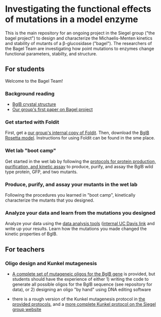 # Investigating the functional effects of mutations in a model enzyme 

This is the main repository for an ongoing project in the Siegel group ("the bagel project") to design and characterize the Michaelis-Menten kinetics and stability of mutants of a β-glucosidase ("bagel"). The researchers of the Bagel Team are investigating how point mutations to enzymes change functional parameters, stabilty, and structure. 

## For students

Welcome to the Bagel Team! 

### Background reading 

+ [BglB crystal structure](http://www.sciencedirect.com/science/article/pii/S0022283607007413)
+ [Our group's first paper on Bagel project](http://journals.plos.org/plosone/article?id=10.1371%2Fjournal.pone.0147596)

### Get started with Foldit

First, get a [our group's internal copy of Foldit](http://fold.it/dist/internal/build/). Then, download the [BglB Rosetta model](http://github.com/dacarlin/bagel-foldit). Instructions for using Foldit can be found in the sme place. 

### Wet lab "boot camp"

Get started in the wet lab by following the [protocols for protein production, purification, and kinetic assay](http://github.com/dacarlin/bagel-protocol) to produce, purify, and assay the BglB wild type protein, GFP, and two mutants. 

### Produce, purify, and assay your mutants in the wet lab

Following the procedures you learned in "boot camp", kinetically characterize the mutants that you designed. 

### Analyze your data and learn from the mutations you designed

Analyze your data using the [data analysis tools](http://github.com/dacarlin/bagel-fitter) ([internal UC Davis link](http://bagel.genomecenter.ucdavis.edu) and write up your results. Learn how the mutations you made changed the kinetic properties of BglB. 

## For teachers 

### Oligo design and Kunkel mutagenesis

+ [A complete set of mutageneic oligos for the BglB gene](http://github.com/dacarlin/bagel-orders) is provided, but students should have the experience of either 1) writing the code to generate all possible oligos for the BglB sequence (see repository for data), or 2) designing an oligo "by hand" using DNA editing software 

+ there is a rough version of the Kunkel mutagenesis protocol in [the provided protocols](http://github.com/dacarlin/bagel-protocol), and a [more complete Kunkel protocol on the Siegel group website](https://drive.google.com/drive/folders/0B3zIXvOOrmpqcEM5WWRadThsVUE)

